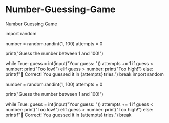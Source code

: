 # Number-Guessing-Game
Number Guessing Game

import random

number = random.randint(1, 100)
attempts = 0

print("Guess the number between 1 and 100!")

while True:
    guess = int(input("Your guess: "))
    attempts += 1
    if guess < number:
        print("Too low!")
    elif guess > number:
        print("Too high!")
    else:
        print(f"🎉 Correct! You guessed it in {attempts} tries.")
        break
import random

number = random.randint(1, 100)
attempts = 0

print("Guess the number between 1 and 100!")

while True:
    guess = int(input("Your guess: "))
    attempts += 1
    if guess < number:
        print("Too low!")
    elif guess > number:
        print("Too high!")
    else:
        print(f"🎉 Correct! You guessed it in {attempts} tries.")
        break

